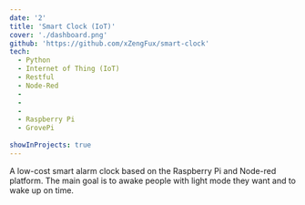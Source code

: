 ```yaml
---
date: '2'
title: 'Smart Clock (IoT)'
cover: './dashboard.png'
github: 'https://github.com/xZengFux/smart-clock'
tech:
  - Python
  - Internet of Thing (IoT)
  - Restful
  - Node-Red
  -
  -
  - 
  - Raspberry Pi
  - GrovePi
  
showInProjects: true
---
```


A low-cost smart alarm clock based on the Raspberry Pi and Node-red platform. The main goal is to awake people with light mode they want and to wake up on time. 